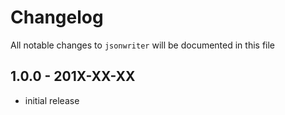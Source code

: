 # Changelog

All notable changes to `jsonwriter` will be documented in this file

## 1.0.0 - 201X-XX-XX

- initial release

